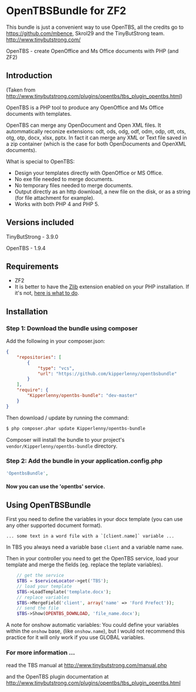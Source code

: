 OpenTBSBundle for ZF2
=========================

This bundle is just a convenient way to use OpenTBS, all the credits go to https://github.com/mbence, Skrol29 and the TinyButStrong team. http://www.tinybutstrong.com/

OpenTBS - create OpenOffice and Ms Office documents with PHP (and ZF2)


## Introduction

(Taken from http://www.tinybutstrong.com/plugins/opentbs/tbs_plugin_opentbs.html)

OpenTBS is a PHP tool to produce any OpenOffice and Ms Office documents with templates.

OpenTBS can merge any OpenDocument and Open XML files. It autommatically reconize extensions: odt, ods, odg, odf, odm, odp, ott, ots, otg, otp, docx, xlsx, pptx.
In fact it can merge any XML or Text file saved in a zip container (which is the case for both OpenDocuments and OpenXML documents).

What is special to OpenTBS:
* Design your templates directly with OpenOffice or MS Office.
* No exe file needed to merge documents.
* No temporary files needed to merge documents.
* Output directly as an http download, a new file on the disk, or as a string (for file attachment for example).
* Works with both PHP 4 and PHP 5.

## Versions included
TinyButStrong - 3.9.0

OpenTBS - 1.9.4

## Requirements

* ZF2
* It is better to have the [Zlib](http://www.php.net/manual/en/book.zlib.php) extension enabled on your PHP installation. If it's not, [here is what to do](http://www.tinybutstrong.com/plugins/opentbs/tbs_plugin_opentbs.html#zlib).

## Installation

### Step 1: Download the bundle using composer

Add the following in your composer.json:

```json
{
    "repositories": [
        {
            "type": "vcs",
            "url": "https://github.com/kipperlenny/opentbsbundle"
        }
    ],
    "require": {
        "Kipperlenny/opentbs-bundle": "dev-master"
    }
}
```

Then download / update by running the command:

``` bash
$ php composer.phar update Kipperlenny/opentbs-bundle
```

Composer will install the bundle to your project's `vendor/Kipperlenny/opentbs-bundle` directory.

### Step 2: Add the bundle in your application.config.php

```php
'OpentbsBundle',
```

#### Now you can use the 'opentbs' service.


## Using OpenTBSBundle

First you need to define the variables in your docx template (you can use any other supported document format).
```
... some text in a word file with a `[client.name]` variable ...

```
In TBS you always need a variable base `client` and a variable name `name`.

Then in your controller you need to get the OpenTBS service, load your template and merge the fields (eg. replace the teplate variables).
```php
    // get the service
    $TBS = $serviceLocator->get('TBS');
    // load your template
    $TBS->LoadTemplate('template.docx');
    // replace variables
    $TBS->MergeField('client', array('name' => 'Ford Prefect'));
    // send the file
    $TBS->Show(OPENTBS_DOWNLOAD, 'file_name.docx');
```
A note for onshow automatic variables:
You could define your variables within the `onshow` base, (like `onshow.name`), but I would not recommend this practice for it will only work if you use GLOBAL variables.


### For more information ...
read the TBS manual at http://www.tinybutstrong.com/manual.php

and the OpenTBS plugin documentation at http://www.tinybutstrong.com/plugins/opentbs/tbs_plugin_opentbs.html
